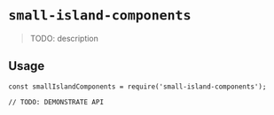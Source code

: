 # `small-island-components`

> TODO: description

## Usage

```
const smallIslandComponents = require('small-island-components');

// TODO: DEMONSTRATE API
```
